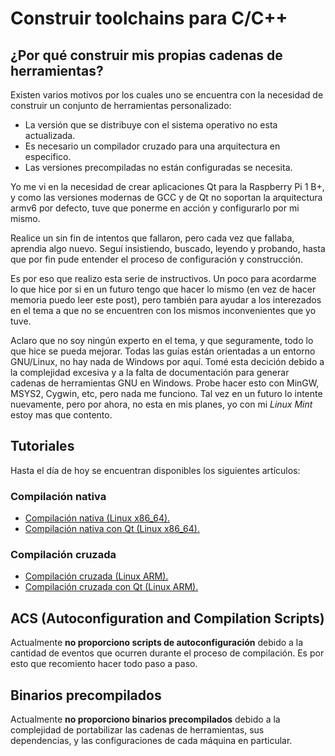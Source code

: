 # Construir toolchains para C/C++

## ¿Por qué construir mis propias cadenas de herramientas?

Existen varios motivos por los cuales uno se encuentra con la necesidad de construir un conjunto de herramientas personalizado:

* La versión que se distribuye con el sistema operativo no esta actualizada.
* Es necesario un compilador cruzado para una arquitectura en especifico.
* Las versiones precompiladas no están configuradas se necesita.

Yo me vi en la necesidad de crear aplicaciones Qt para la Raspberry Pi 1 B+, y como las versiones modernas de GCC y de Qt no soportan la arquitectura armv6 por defecto, tuve que ponerme en acción y configurarlo por mi mismo.

Realice un sin fin de intentos que fallaron, pero cada vez que fallaba, aprendia algo nuevo. Seguí insistiendo, buscado, leyendo y probando, hasta que por fin pude entender el proceso de configuración y construcción.

Es por eso que realizo esta serie de instructivos. Un poco para acordarme lo que hice por si en un futuro tengo que hacer lo mismo (en vez de hacer memoria puedo leer este post), pero también para ayudar a los interezados en el tema a que no se encuentren con los mismos inconvenientes que yo tuve.

Aclaro que no soy ningún experto en el tema, y que seguramente, todo lo que hice se pueda mejorar. Todas las guías están orientadas a un entorno GNU/Linux, no hay nada de Windows por aquí. Tomé esta decición debido a la complejidad excesiva y a la falta de documentación para generar cadenas de herramientas GNU en Windows. Probe hacer esto con MinGW, MSYS2, Cygwin, etc, pero nada me funciono. Tal vez en un futuro lo intente nuevamente, pero por ahora, no esta en mis planes, yo con mi *Linux Mint* estoy mas que contento.

## Tutoriales

Hasta el día de hoy se encuentran disponibles los siguientes artículos:

### Compilación nativa

* [Compilación nativa (Linux x86_64).](docs/native/gcc/x86_64-linux.md)
* [Compilación nativa con Qt (Linux x86_64).](docs/native/qt/x86_64-linux.md)

### Compilación cruzada

* [Compilación cruzada (Linux ARM).](docs/cross/gcc/arm-linux.md)
* [Compilación cruzada con Qt (Linux ARM).](docs/cross/qt/arm-linux.md)

## ACS (Autoconfiguration and Compilation Scripts)

Actualmente **no proporciono scripts de autoconfiguración** debido a la cantidad de eventos que ocurren durante el proceso de compilación. Es por esto que recomiento hacer todo paso a paso.

## Binarios precompilados

Actualmente **no proporciono binarios precompilados** debido a la complejidad de portabilizar las cadenas de herramientas, sus dependencias, y las configuraciones de cada máquina en particular.
